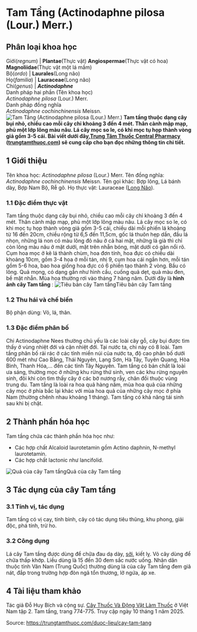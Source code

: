 # Tam Tầng (Actinodaphne pilosa (Lour.) Merr.)

Phân loại khoa học  
---  
Giới(_regnum_) |  **Plantae**(Thực vật) **Angiospermae**(Thực vật có hoa) **Magnoliidae**(Thực vật một lá mầm)  
Bộ(_ordo_) | **Laurales**(Long não)  
Họ(_familia_) | **Lauraceae**(Long não)  
Chi(_genus_) | **_Actinodaphne_**  
Danh pháp hai phần (Tên khoa học)  
_Actinodaphne pilosa_ (Lour.) Merr.  
Danh pháp đồng nghĩa  
_Actinodaphne cochinchinensis_ Meissn.  
![Tam Tầng \(Actinodaphne pilosa \(Lour.\) Merr.\)](https://trungtamthuoc.com/images/others/cay-tam-tang-0-0277.jpg)
**Tam tầng thuộc dạng cây bụi nhỏ, chiều cao mỗi cây chỉ khoảng 3 đến 4 mét. Thân cành mập mạp, phủ một lớp lông màu nâu. Lá cây mọc so le, có khi mọc tụ họp thành vòng giả gồm 3-5 cái. Bài viết dưới đây,[Trung Tâm Thuốc Central Pharmacy](https://trungtamthuoc.com/ "Trung Tâm Thuốc Central Pharmacy") ([trungtamthuoc.com](https://trungtamthuoc.com/ "trungtamthuoc.com")) sẽ cung cấp cho bạn đọc những thông tin chi tiết.**
##  1 Giới thiệu
Tên khoa học: _Actinodaphne pilosa_ (Lour.) Merr.
Tên đồng nghĩa: _Actinodaphne cochinchinensis_ Meissn.
Tên gọi khác: Bợp lông, Lá bánh dày, Bợp Nam Bộ, Rễ gõ.
Họ thực vật: Lauraceae ([Long Não](https://trungtamthuoc.com/duoc-lieu/long-nao "Long Não")).
### 1.1 Đặc điểm thực vật
Tam tầng thuộc dạng cây bụi nhỏ, chiều cao mỗi cây chỉ khoảng 3 đến 4 mét. Thân cành mập mạp, phủ một lớp lông màu nâu.
Lá cây mọc so le, có khi mọc tụ họp thành vòng giả gồm 3-5 cái, chiều dài mỗi phiến lá khoảng từ 16 đến 20cm, chiều rộng từ 6,5 đến 11,5cm, gốc lá thuôn hẹp dần, đầu lá nhọn, những lá non có màu lông đỏ nâu ở cả hai mặt, những lá già thì chỉ còn lông màu nâu ở mặt dưới, mặt trên nhẵn bóng, mặt dưới có gân nổi rõ.
Cụm hoa mọc ở kẽ lá thành chùm, hoa đơn tính, hoa đực có chiều dài khoảng 10cm, gồm 3-4 hoa ở mỗi tán, nhị 9, cụm hoa cái ngắn hơn, mỗi tán gồm 5-6 hoa, bao hoa giống hoa đực có 6 phiến tạo thành 2 vòng.
Bầu có lông.
Quả mọng, có dạng gần như hình cầu, cuống quả dẹt, quả màu đen, bề mặt nhẵn.
Mùa hoa thường rơi vào tháng 7 hàng năm.
Dưới đây là **hình ảnh cây Tam tầng** :
![Tiêu bản cây Tam tầng](https://trungtamthuoc.com/images/item/cay-tam-tang.jpg)Tiêu bản cây Tam tầng
### 1.2 Thu hái và chế biến
Bộ phận dùng: Vỏ, lá, thân.
### 1.3 Đặc điểm phân bố
Chi Actinodaphne Nees thường chủ yếu là các loài cây gỗ, cây bụi được tìm thấy ở vùng nhiệt đới và cận nhiệt đới. Tại nước ta, chi này có 8 loài.
Tam tầng phân bố rải rác ở các tỉnh miền núi của nước ta, độ cao phân bố dưới 600 mét như Cao Bằng, Thái Nguyên, Lạng Sơn, Hà Tây, Tuyên Quang, Hòa Bình, Thanh Hóa,... đến các tỉnh Tây Nguyên.
Tam tầng có bản chất là loài ưa sáng, thường mọc ở những khu rừng thứ sinh, ven các khu rừng nguyên sinh, đôi khi còn tìm thấy cây ở các bờ nương rẫy, chân đồi thuộc vùng trung du.
Tam tầng là loài ra hoa quả hàng năm, mùa hoa quả của những cây mọc ở phía bắc lại khác với mùa hoa quả của những cây mọc ở phía Nam (thường chênh nhau khoảng 1 tháng).
Tam tầng có khả năng tái sinh sau khi bị chặt.
##  2 Thành phần hóa học
Tam tầng chứa các thành phần hóa học như:
  * Các hợp chất Alcaloid laurotetamin gồm Actino daphnin, N-methyl laurotetamin.
  * Các hợp chất lactonic như lancifolid.

![Quả của cây Tam tầng](https://trungtamthuoc.com/images/item/cay-tam-tang-1.jpg)Quả của cây Tam tầng
##  3 Tác dụng của cây Tam tầng
### 3.1 Tính vị, tác dụng
Tam tầng có vị cay, tính bình, cây có tác dụng tiêu thũng, khu phong, giải độc, phá tính, trừ ho.
### 3.2 Công dụng
Lá cây Tam tầng được dùng để chữa đau dạ dày, [sởi](https://trungtamthuoc.com/bai-viet/benh-soi "sởi"), kiết lỵ. Vỏ cây dùng để chữa thấp khớp.
Liều dùng là 15 đến 30 đem sắc nước uống.
Nhân dân thuộc tỉnh Vân Nam (Trung Quốc) thường dùng lá của cây Tam tầng đem giã nát, đắp trong trường hợp đòn ngã tổn thương, lở ngứa, áp xe.
##  4 Tài liệu tham khảo
Tác giả Đỗ Huy Bích và cộng sự. [Cây Thuốc Và Động Vật Làm Thuốc](https://trungtamthuoc.com/bai-viet/doc-online-va-tai-mien-phi-pdf-sach-cay-thuoc-va-dong-vat-lam-thuoc-o-viet-nam "Cây Thuốc Và Động Vật Làm Thuốc") ở Việt Nam tập 2. Tam tầng, trang 774-775. Truy cập ngày 10 tháng 1 năm 2025.


Source: https://trungtamthuoc.com/duoc-lieu/cay-tam-tang